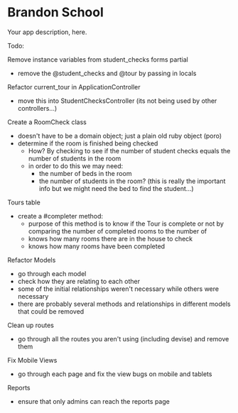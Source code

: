 # Brandon School
Your app description, here.

Todo:  

Remove instance variables from student_checks forms partial
- remove the @student_checks and @tour by passing in locals

Refactor current_tour in ApplicationController
- move this into StudentChecksController (its not being used by other controllers...)

Create a RoomCheck class
- doesn't have to be a domain object; just a plain old ruby object (poro)
- determine if the room is finished being checked
  - How? By checking to see if the number of student checks equals the number
    of students in the room
  - in order to do this we may need:
    - the number of beds in the room
    - the number of students in the room? (this is really the important info
    but we might need the bed to find the student...)

Tours table
- create a #completer method:
  - purpose of this method is to know if the Tour is complete or not by comparing
    the number of completed rooms to the number of
  - knows how many rooms there are in the house to check
  - knows how many rooms have been completed

Refactor Models
- go through each model
- check how they are relating to each other
- some of the initial relationships weren't necessary while others were necessary
- there are probably several methods and relationships in different models that could be removed

Clean up routes
- go through all the routes you aren't using (including devise) and remove them

Fix Mobile Views
- go through each page and fix the view bugs on mobile and tablets

Reports
- ensure that only admins can reach the reports page 
